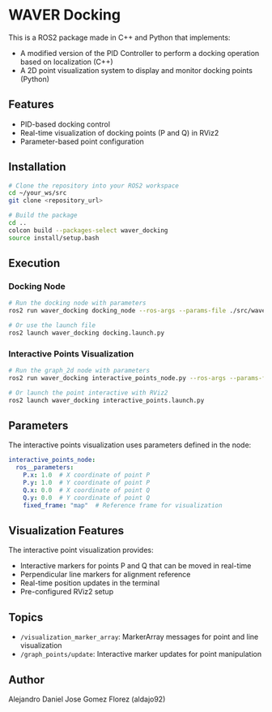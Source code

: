# WAVER Docking

This is a ROS2 package made in C++ and Python that implements:
- A modified version of the PID Controller to perform a docking operation based on localization (C++)
- A 2D point visualization system to display and monitor docking points (Python)

## Features
- PID-based docking control
- Real-time visualization of docking points (P and Q) in RViz2
- Parameter-based point configuration

## Installation
```bash
# Clone the repository into your ROS2 workspace
cd ~/your_ws/src
git clone <repository_url>

# Build the package
cd ..
colcon build --packages-select waver_docking
source install/setup.bash
```

## Execution

### Docking Node
```bash
# Run the docking node with parameters
ros2 run waver_docking docking_node --ros-args --params-file ./src/waver_docking/params/docking_params.yaml

# Or use the launch file
ros2 launch waver_docking docking.launch.py
```

### Interactive Points Visualization
```bash
# Run the graph_2d node with parameters
ros2 run waver_docking interactive_points_node.py --ros-args --params-file ./src/waver_docking/params/points_params.yaml

# Or launch the point interactive with RViz2
ros2 launch waver_docking interactive_points.launch.py
```

## Parameters
The interactive points visualization uses parameters defined in the node:
```yaml
interactive_points_node:
  ros__parameters:
    P.x: 1.0  # X coordinate of point P
    P.y: 1.0  # Y coordinate of point P
    Q.x: 0.0  # X coordinate of point Q
    Q.y: 0.0  # Y coordinate of point Q
    fixed_frame: "map"  # Reference frame for visualization
```

## Visualization Features
The interactive point visualization provides:
- Interactive markers for points P and Q that can be moved in real-time
- Perpendicular line markers for alignment reference
- Real-time position updates in the terminal
- Pre-configured RViz2 setup

## Topics
- `/visualization_marker_array`: MarkerArray messages for point and line visualization
- `/graph_points/update`: Interactive marker updates for point manipulation

## Author
Alejandro Daniel Jose Gomez Florez (aldajo92)
